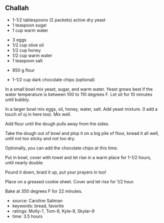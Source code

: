 Challah
-------

- 1-1/2 tablespoons (2 packets) active dry yeast
- 1 teaspoon sugar
- 1 cup warm water
<!-- -->
- 3 eggs
- 1/2 cup olive oil
- 1/2 cup honey
- 1/2 cup warm water
- 1 teaspoon salt
<!-- -->
- 850 g flour
<!-- -->
- 1-1/2 cup dark chocolate chips (optional)

In a small bowl mix yeast, sugar, and warm water.  Yeast grows best if
the water temperature is between 100 to 110 degrees F.  Let sit for 10
minutes until bubbly.

In a larger bowl mix eggs, oil, honey, water, salt.  Add yeast
mixture.  (I add a touch of oj in here too).  Mix well.

Add flour until the dough pulls away from the sides.

Take the dough out of bowl and plop it on a big pile of flour, knead
it all well, until not too sticky and not too dry.

Optionally, you can add the chocolate chips at this time.

Put in bowl, cover with towel and let rise in a warm place for 1-1/2
hours, until nearly double.

Pound it down, braid it up, put your prayers in too!

Place on a greased cookie sheet.  Cover and let rise for 1/2 hour.

Bake at 350 degrees F for 22 minutes.

- source: Caroline Saliman
- keywords: bread, favorite
- ratings: Molly-?, Tom-9, Kyle-9, Skylar-9
- time: 3.5 hours
